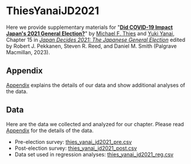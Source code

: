 # ThiesYanaiJD2021

Here we provide supplementary materials for "**[Did COVID-19 Impact Japan's 2021 General Election?](https://link.springer.com/chapter/10.1007/978-3-031-11324-6_15)**" by [Michael F. Thies](http://thies.bol.ucla.edu) and [Yuki Yanai](https://yukiyanai.github.io), Chapter 15 in *[Japan Decides 2021: The Japanese General Election](https://link.springer.com/book/10.1007/978-3-031-11324-6)* edited by Robert J. Pekkanen, Steven R. Reed, and Daniel M. Smith (Palgrave Macmillan, 2023).


## Appendix

[Appendix](thies_yanai_2022_appendix.pdf) explains the details of our data and show additional analyses of the data.


## Data

Here are the data we collected and analyzed for our chapter. Please read [Appendix](thies_yanai_2022_appendix.pdf) for the details of the data.

- Pre-election survey: [thies_yanai_jd2021_pre.csv](data/thies_yanai_jd2021_pre.csv)
- Post-election survey: [thies_yanai_jd2021_post.csv](data/thies_yanai_jd2021_post.csv)
- Data set used in regression analyses: [thies_yanai_jd2021_reg.csv](data/thies_yanai_jd2021_reg.csv)


